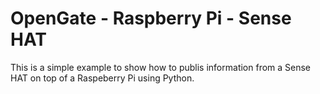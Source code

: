 # OpenGate - Raspberry Pi - Sense HAT

This is a simple example to show how to publis information from a Sense HAT on top of a Raspeberry Pi using Python.

